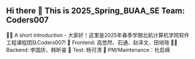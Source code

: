 ## Hi there 👋 This is 2025_Spring_BUAA_SE Team: Coders007

🙋‍♀️ A short introduction - 大家好！这里是2025年春季学期北航计算机学院软件工程课程团队Coders007!
🌈 Frontend: 高悠然、石通、赵泽文、田培瑄
👩‍💻 Backend: 李国庆、韩昕睿
🍿 Test: 杨可清
🧙 PM/Maintenance：杜启嵘
